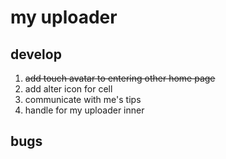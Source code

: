 # my uploader
## develop
1. ~~add touch avatar to entering other home page~~
2. add alter icon for cell
3. communicate with me's tips
4. handle for my uploader inner

## bugs


